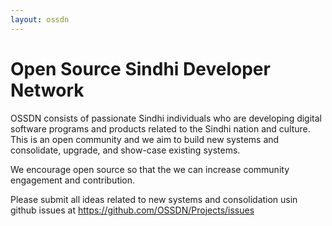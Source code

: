 ```yaml
---
layout: ossdn
---
```



# Open Source Sindhi Developer Network

OSSDN consists of passionate Sindhi individuals who are developing digital software programs and products related to the Sindhi nation and culture. This is an open community and we aim to build new systems and consolidate, upgrade, and show-case existing systems.
 
We encourage open source so that the we can increase community engagement and contribution. 

Please submit all ideas related to new systems and consolidation usin github issues at https://github.com/OSSDN/Projects/issues
